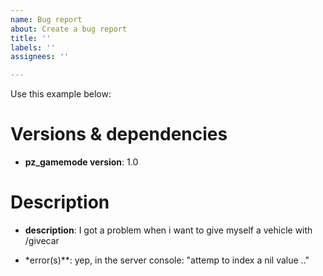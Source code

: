 ```yaml
---
name: Bug report
about: Create a bug report
title: ''
labels: ''
assignees: ''

---
```


Use this example below:

# Versions & dependencies

- **pz_gamemode version**: 1.0

# Description

- **description**: I got a problem when i want to give myself a vehicle with /givecar

- *error(s)**: yep, in the server console: "attemp to index a nil value .."
